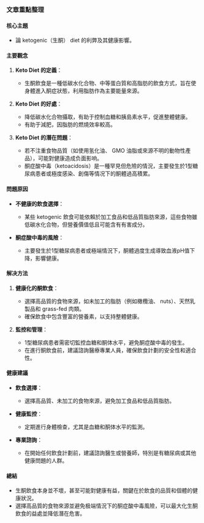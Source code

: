 ### 文章重點整理

#### 核心主題  
- 論 ketogenic（生酮） diet 的利弊及其健康影響。

#### 主要觀念  
1. **Keto Diet 的定義**：  
   - 生酮飲食是一種低碳水化合物、中等蛋白質和高脂肪的飲食方式，旨在使身體進入酮症狀態，利用脂肪作為主要能量來源。  

2. **Keto Diet 的好處**：  
   - 降低碳水化合物攝取，有助于控制血糖和胰島素水平，促進整體健康。  
   - 有助于減肥，因脂肪的燃燒效率較高。  

3. **Keto Diet 的潛在問題**：  
   - 若不注重食物品質（如使用氢化油、 GMO 油脂或來源不明的動物性產品），可能對健康造成负面影响。  
   - 酮症酸中毒（ketoacidosis）是一種罕見但危險的情況，主要發生於1型糖尿病患者或極度感染、創傷等情况下的酮體過高積累。  

#### 問題原因  
- **不健康的飲食選擇**：  
  - 某些 ketogenic 飲食可能依賴於加工食品和低品質脂肪來源，這些食物雖低碳水化合物，但營養價值低且可能含有有害成分。  

- **酮症酸中毒的風險**：  
  - 主要發生於1型糖尿病患者或極端情況下，酮體過度生成導致血液pH值下降，影響健康。  

#### 解决方法  
1. **健康化的酮飲食**：  
   - 選擇高品質的食物來源，如未加工的脂肪（例如橄欖油、 nuts）、天然乳製品和 grass-fed 肉類。  
   - 確保飲食中包含豐富的營養素，以支持整體健康。  

2. **監控和管理**：  
   - 1型糖尿病患者需密切監控血糖和酮体水平，避免酮症酸中毒的發生。  
   - 在進行酮飲食前，建議諮詢醫療專業人員，確保飲食計劃的安全性和適合性。  

#### 健康建議  
- **飲食選擇**：  
  - 選擇高品質、未加工的食物來源，避免加工食品和低品質脂肪。  

- **健康監控**：  
  - 定期進行身體檢查，尤其是血糖和酮体水平的監測。  

- **專業諮詢**：  
  - 在開始任何飲食計劃前，建議諮詢醫生或營養師，特別是有糖尿病或其他健康問題的人群。  

#### 總結  
- 生酮飲食本身並不壞，甚至可能對健康有益，關鍵在於飲食的品質和個體的健康狀況。  
- 選擇高品質的食物來源並避免极端情況下的酮症酸中毒風險，可以最大化生酮飲食的益處並降低潛在危害。